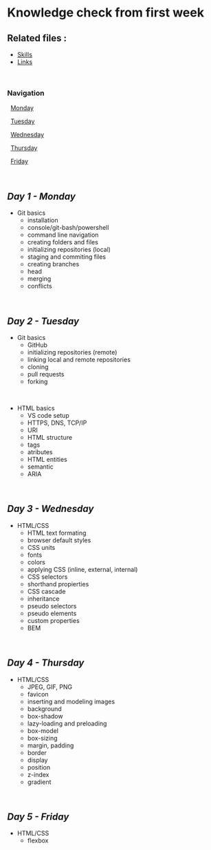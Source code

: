# Knowledge check from first week
## Related files :
* [Skills](skills.md)
* [Links](links.md)

&nbsp;
### Navigation

&nbsp;
[Monday](#day-1---monday)

&nbsp;
[Tuesday](#day-2---tuesday)

&nbsp;
[Wednesday](#day-3---wednesday)

&nbsp;
[Thursday](#day-4---thursday)

&nbsp;
[Friday](#day-5---friday)

&nbsp;
## *Day 1 - Monday*
* Git basics
    - installation
    - console/git-bash/powershell
    - command line navigation
    - creating folders and files  
    - initializing repositories (local)
    - staging and commiting files
    - creating branches
    - head
    - merging
    - conflicts

&nbsp;
## *Day 2 - Tuesday*
* Git basics
    - GitHub
    - initializing repositories (remote)
    - linking local and remote repositories
    - cloning
    - pull requests
    - forking

&nbsp;
* HTML basics
    - VS code setup
    - HTTPS, DNS, TCP/IP
    - URI
    - HTML structure
    - tags
    - atributes
    - HTML entities
    - semantic
    - ARIA

&nbsp; 
## *Day 3 - Wednesday*
* HTML/CSS
    - HTML text formating
    - browser default styles
    - CSS units
    - fonts
    - colors
    - applying CSS (inline, external, internal)
    - CSS selectors
    - shorthand propierties
    - CSS cascade
    - inheritance
    - pseudo selectors
    - pseudo elements
    - custom properties
    - BEM


&nbsp;
## *Day 4 - Thursday*
* HTML/CSS
    - JPEG, GIF, PNG
    - favicon
    - inserting and modeling images
    - background
    - box-shadow
    - lazy-loading and preloading
    - box-model
    - box-sizing
    - margin, padding
    - border
    - display
    - position
    - z-index
    - gradient

&nbsp;
## *Day 5 - Friday*
* HTML/CSS
    - flexbox

    
